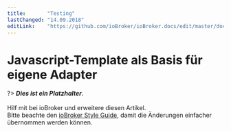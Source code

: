 ```yaml
---
title:       "Testing"
lastChanged: "14.09.2018"
editLink:    "https://github.com/ioBroker/ioBroker.docs/edit/master/docs/dev/adaptertemplate.md"
---
```


# Javascript-Template als Basis für eigene Adapter

?> ***Dies ist ein Platzhalter***.
   <br><br>
   Hilf mit bei ioBroker und erweitere diesen Artikel.  
   Bitte beachte den [ioBroker Style Guide](community/styleguidedoc), 
   damit die Änderungen einfacher übernommen werden können.
